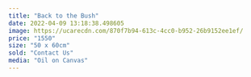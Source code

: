 ```yaml
---
title: "Back to the Bush"
date: 2022-04-09 13:18:38.498605
image: https://ucarecdn.com/870f7b94-613c-4cc0-b952-26b9152ee1ef/
price: "1550"
size: "50 x 60cm"
sold: "Contact Us"
media: "Oil on Canvas"
---
```


